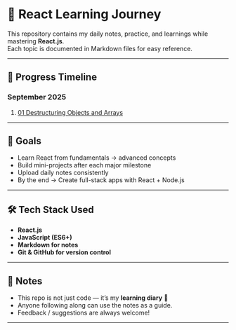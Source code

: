 # 🚀 React Learning Journey

This repository contains my daily notes, practice, and learnings while mastering **React.js**.  
Each topic is documented in Markdown files for easy reference.  

---

## 📅 Progress Timeline

### September 2025
1. [01 Destructuring Objects and Arrays](./Js_Learnings/Js_React_Basics.md)

---

## 🎯 Goals

- Learn React from fundamentals → advanced concepts  
- Build mini-projects after each major milestone  
- Upload daily notes consistently  
- By the end → Create full-stack apps with React + Node.js  

---

## 🛠 Tech Stack Used

- **React.js**  
- **JavaScript (ES6+)**  
- **Markdown for notes**  
- **Git & GitHub for version control**

---

## 🌟 Notes

- This repo is not just code — it’s my **learning diary** 📓  
- Anyone following along can use the notes as a guide.  
- Feedback / suggestions are always welcome!  

---
